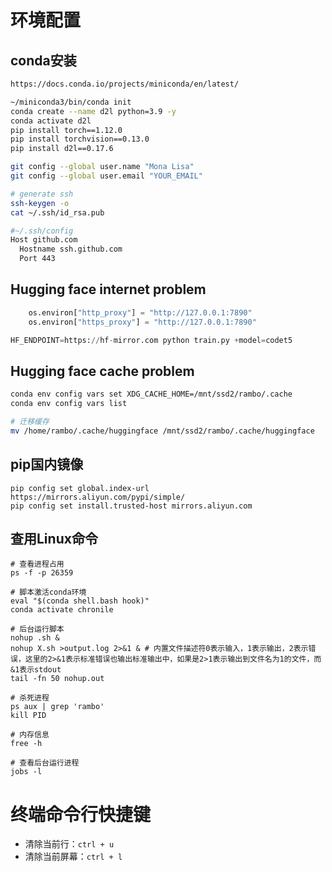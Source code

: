 # 环境配置

## conda安装

```bash
https://docs.conda.io/projects/miniconda/en/latest/

~/miniconda3/bin/conda init
conda create --name d2l python=3.9 -y
conda activate d2l
pip install torch==1.12.0
pip install torchvision==0.13.0
pip install d2l==0.17.6

git config --global user.name "Mona Lisa"
git config --global user.email "YOUR_EMAIL"

# generate ssh
ssh-keygen -o
cat ~/.ssh/id_rsa.pub

#~/.ssh/config
Host github.com
  Hostname ssh.github.com
  Port 443
```

## Hugging face internet problem
```python
    os.environ["http_proxy"] = "http://127.0.0.1:7890"
    os.environ["https_proxy"] = "http://127.0.0.1:7890"

HF_ENDPOINT=https://hf-mirror.com python train.py +model=codet5
```

## Hugging face cache problem
```bash
conda env config vars set XDG_CACHE_HOME=/mnt/ssd2/rambo/.cache
conda env config vars list

# 迁移缓存
mv /home/rambo/.cache/huggingface /mnt/ssd2/rambo/.cache/huggingface
```


## pip国内镜像

```
pip config set global.index-url https://mirrors.aliyun.com/pypi/simple/
pip config set install.trusted-host mirrors.aliyun.com
```

## 查用Linux命令

```
# 查看进程占用
ps -f -p 26359

# 脚本激活conda环境
eval "$(conda shell.bash hook)"
conda activate chronile

# 后台运行脚本
nohup .sh &
nohup X.sh >output.log 2>&1 & # 内置文件描述符0表示输入，1表示输出，2表示错误，这里的2>&1表示标准错误也输出标准输出中，如果是2>1表示输出到文件名为1的文件，而&1表示stdout
tail -fn 50 nohup.out

# 杀死进程
ps aux | grep 'rambo'
kill PID

# 内存信息
free -h

# 查看后台运行进程
jobs -l
```

# 终端命令行快捷键

- 清除当前行：`ctrl + u`
- 清除当前屏幕：`ctrl + l`

